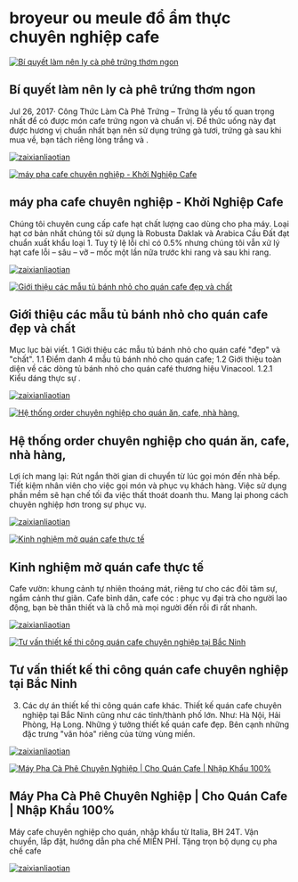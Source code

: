 # broyeur ou meule đổ ẩm thực chuyên nghiệp cafe
<a href="https://mnn.zoosnet.net/LR/Chatpre.aspx?id=MNN94995150&p=https://topgrinding.com/" target="_blank">![Bí quyết làm nên ly cà phê trứng thơm ngon](https://github.com/technlg/images/blob/main/44.jpg)</a>
## Bí quyết làm nên ly cà phê trứng thơm ngon
Jul 26, 2017· Công Thức Làm Cà Phê Trứng – Trứng là yếu tố quan trọng nhất để có được món cafe trứng ngon và chuẩn vị. Để thức uống này đạt được hương vị chuẩn nhất bạn nên sử dụng trứng gà tươi, trứng gà sau khi mua về, bạn tách riêng lòng trắng và .
<a href="https://mnn.zoosnet.net/LR/Chatpre.aspx?id=MNN94995150&p=https://topgrinding.com/" target="_blank"><img src="https://github.com/technlg/images/raw/main/chat11.jpg" alt="zaixianliaotian"/></a><a href="//whatsapp.shibangsoft.com/WhatsApp.php" ><img src="https://github.com/technlg/images/raw/main/chat11.png" alt=""></a>
<a href="https://mnn.zoosnet.net/LR/Chatpre.aspx?id=MNN94995150&p=https://topgrinding.com/" target="_blank">![máy pha cafe chuyên nghiệp - Khởi Nghiệp Cafe](https://github.com/technlg/images/blob/main/33.jpg)</a>
## máy pha cafe chuyên nghiệp - Khởi Nghiệp Cafe
Chúng tôi chuyên cung cấp cafe hạt chất lượng cao dùng cho pha máy. Loại hạt cơ bản nhất chúng tôi sử dụng là Robusta Daklak và Arabica Cầu Đất đạt chuẩn xuất khẩu loại 1. Tuy tỷ lệ lỗi chỉ có 0.5% nhưng chúng tôi vẫn xử lý hạt cafe lỗi – sâu – vỡ – mốc một lần nữa trước khi rang và sau khi rang.
<a href="https://mnn.zoosnet.net/LR/Chatpre.aspx?id=MNN94995150&p=https://topgrinding.com/" target="_blank"><img src="https://github.com/technlg/images/raw/main/chat11.jpg" alt="zaixianliaotian"/></a><a href="//whatsapp.shibangsoft.com/WhatsApp.php" ><img src="https://github.com/technlg/images/raw/main/chat11.png" alt=""></a>
<a href="https://mnn.zoosnet.net/LR/Chatpre.aspx?id=MNN94995150&p=https://topgrinding.com/" target="_blank">![Giới thiệu các mẫu tủ bánh nhỏ cho quán cafe đẹp và chất](https://github.com/technlg/images/blob/main/31.jpg)</a>
## Giới thiệu các mẫu tủ bánh nhỏ cho quán cafe đẹp và chất
Mục lục bài viết. 1 Giới thiệu các mẫu tủ bánh nhỏ cho quán café "đẹp" và "chất". 1.1 Điểm danh 4 mẫu tủ bánh nhỏ cho quán cafe; 1.2 Giới thiệu toàn diện về các dòng tủ bánh nhỏ cho quán café thương hiệu Vinacool. 1.2.1 Kiểu dáng thực sự .
<a href="https://mnn.zoosnet.net/LR/Chatpre.aspx?id=MNN94995150&p=https://topgrinding.com/" target="_blank"><img src="https://github.com/technlg/images/raw/main/chat11.jpg" alt="zaixianliaotian"/></a><a href="//whatsapp.shibangsoft.com/WhatsApp.php" ><img src="https://github.com/technlg/images/raw/main/chat11.png" alt=""></a>
<a href="https://mnn.zoosnet.net/LR/Chatpre.aspx?id=MNN94995150&p=https://topgrinding.com/" target="_blank">![Hệ thống order chuyên nghiệp cho quán ăn, cafe, nhà hàng,](https://github.com/technlg/images/blob/main/29.jpg)</a>
## Hệ thống order chuyên nghiệp cho quán ăn, cafe, nhà hàng,
Lợi ích mang lại:  Rút ngắn thời gian di chuyển từ lúc gọi món đến nhà bếp.  Tiết kiệm nhân viên cho việc gọi món và phục vụ khách hàng.  Việc sử dụng phần mềm sẽ hạn chế tối đa việc thất thoát doanh thu.  Mang lại phong cách chuyên nghiệp hơn trong sự phục vụ.
<a href="https://mnn.zoosnet.net/LR/Chatpre.aspx?id=MNN94995150&p=https://topgrinding.com/" target="_blank"><img src="https://github.com/technlg/images/raw/main/chat11.jpg" alt="zaixianliaotian"/></a><a href="//whatsapp.shibangsoft.com/WhatsApp.php" ><img src="https://github.com/technlg/images/raw/main/chat11.png" alt=""></a>
<a href="https://mnn.zoosnet.net/LR/Chatpre.aspx?id=MNN94995150&p=https://topgrinding.com/" target="_blank">![Kinh nghiệm mở quán cafe thực tế](https://github.com/technlg/images/blob/main/8.jpg)</a>
## Kinh nghiệm mở quán cafe thực tế
Cafe vườn: khung cảnh tự nhiên thoáng mát, riêng tư cho các đôi tâm sự, ngắm cảnh thư giãn. Cafe bình dân, cafe cóc : phục vụ đại trà cho người lao động, bạn bè thân thiết và là chỗ mà mọi người đến rồi đi rất nhanh.
<a href="https://mnn.zoosnet.net/LR/Chatpre.aspx?id=MNN94995150&p=https://topgrinding.com/" target="_blank"><img src="https://github.com/technlg/images/raw/main/chat11.jpg" alt="zaixianliaotian"/></a><a href="//whatsapp.shibangsoft.com/WhatsApp.php" ><img src="https://github.com/technlg/images/raw/main/chat11.png" alt=""></a>
<a href="https://mnn.zoosnet.net/LR/Chatpre.aspx?id=MNN94995150&p=https://topgrinding.com/" target="_blank">![Tư vấn thiết kế thi công quán cafe chuyên nghiệp tại Bắc Ninh](https://github.com/technlg/images/blob/main/60.jpg)</a>
## Tư vấn thiết kế thi công quán cafe chuyên nghiệp tại Bắc Ninh
3. Các dự án thiết kế thi công quán cafe khác. Thiết kế quán cafe chuyên nghiệp tại Bắc Ninh cũng như các tỉnh/thành phố lớn. Như: Hà Nội, Hải Phòng, Hạ Long. Những ý tưởng thiết kế quán cafe đẹp. Bên cạnh những đặc trưng "văn hóa" riêng của từng vùng miền.
<a href="https://mnn.zoosnet.net/LR/Chatpre.aspx?id=MNN94995150&p=https://topgrinding.com/" target="_blank"><img src="https://github.com/technlg/images/raw/main/chat11.jpg" alt="zaixianliaotian"/></a><a href="//whatsapp.shibangsoft.com/WhatsApp.php" ><img src="https://github.com/technlg/images/raw/main/chat11.png" alt=""></a>
<a href="https://mnn.zoosnet.net/LR/Chatpre.aspx?id=MNN94995150&p=https://topgrinding.com/" target="_blank">![Máy Pha Cà Phê Chuyên Nghiệp | Cho Quán Cafe | Nhập Khẩu 100%](https://github.com/technlg/images/blob/main/21.jpg)</a>
## Máy Pha Cà Phê Chuyên Nghiệp | Cho Quán Cafe | Nhập Khẩu 100%
Máy cafe chuyên nghiệp cho quán, nhập khẩu từ Italia, BH 24T. Vận chuyển, lắp đặt, hướng dẫn pha chế MIỄN PHÍ. Tặng trọn bộ dụng cụ pha chế cafe
<a href="https://mnn.zoosnet.net/LR/Chatpre.aspx?id=MNN94995150&p=https://topgrinding.com/" target="_blank"><img src="https://github.com/technlg/images/raw/main/chat11.jpg" alt="zaixianliaotian"/></a><a href="//whatsapp.shibangsoft.com/WhatsApp.php" ><img src="https://github.com/technlg/images/raw/main/chat11.png" alt=""></a>
